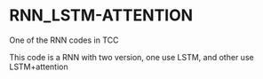 # RNN_LSTM-ATTENTION
One of the RNN codes in TCC

This code is a RNN with two version, one use LSTM, and other use LSTM+attention
